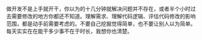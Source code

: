 做开发不是上手就开干，你以为的十几分钟就解决问题并不存在，或者半个小时过去需要修改的地方你都还不知道。理解需求、理解代码逻辑、评估代码修改的影响范围，都是动手前需要考虑的。不要自己挖掘觉得简单，也不要让别人以为简单。每天实实在在能干多少事不在于时长，我想你也清楚。
